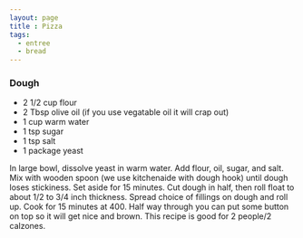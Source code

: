 ```yaml
---
layout: page
title : Pizza
tags: 
  - entree
  - bread
---
```


### Dough

* 2 1/2 cup flour
* 2 Tbsp olive oil (if you use vegatable oil it will crap out)
* 1 cup warm water
* 1 tsp sugar
* 1 tsp salt
* 1 package yeast

In large bowl, dissolve yeast in warm water.  Add flour, oil, sugar, and salt.  Mix with wooden spoon (we use kitchenaide with dough hook) until dough loses stickiness.  Set aside for 15 minutes.  Cut dough in half, then roll float to about 1/2 to 3/4 inch thickness.  Spread choice of fillings on dough and roll up.  Cook for 15 minutes at 400.  Half way through you can put some button on top so it will get nice and brown.  This recipe is good for 2 people/2 calzones.
